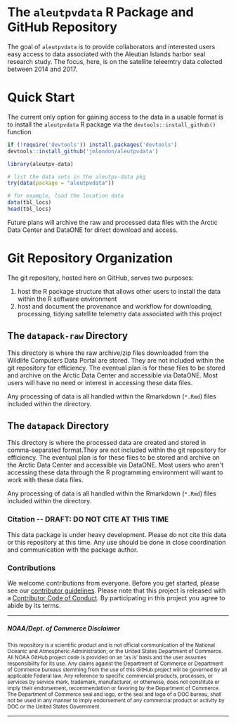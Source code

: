<!-- README.md is generated from README.Rmd. Please edit that file -->
The `aleutpvdata` R Package and GitHub Repository
=================================================

The goal of `aleutpvdata` is to provide collaborators and interested users easy access to data associated with the Aleutian Islands harbor seal research study. The focus, here, is on the satellite teleemtry data colected between 2014 and 2017.

Quick Start
===========

The current only option for gaining access to the data in a usable format is to install the `aleutpvdata` R package via the `devtools::install_github()` function

``` r
if (!require('devtools')) install.packages('devtools')
devtools::install_github('jmlondon/aleutpvdata')

library(aleutpv-data)

# list the data sets in the aleutpv-data pkg
try(data(package = "aleutpvdata")) 

# for example, load the location data
data(tbl_locs)
head(tbl_locs)
```

Future plans will archive the raw and processed data files with the Arctic Data Center and DataONE for direct download and access.

Git Repository Organization
===========================

The git repository, hosted here on GitHub, serves two purposes:

1.  host the R package structure that allows other users to install the data within the R software environment
2.  host and document the provenance and workflow for downloading, processing, tidying satellite telemetry data associated with this project

The `datapack-raw` Directory
----------------------------

This directory is where the raw archive/zip files downloaded from the Wildlife Computers Data Portal are stored. They are not included within the git repository for efficiency. The eventual plan is for these files to be stored and archive on the Arctic Data Center and accessible via DataONE. Most users will have no need or interest in accessing these data files.

Any processing of data is all handled within the Rmarkdown (`*.Rmd`) files included within the directory.

The `datapack` Directory
------------------------

This directory is where the processed data are created and stored in comma-separated format.They are not included within the git repository for efficiency. The eventual plan is for these files to be stored and archive on the Arctic Data Center and accessible via DataONE. Most users who aren't accessing these data through the R programming environment will want to work with these data files.

Any processing of data is all handled within the Rmarkdown (`*.Rmd`) files included within the directory.

### Citation -- DRAFT: DO NOT CITE AT THIS TIME

This data package is under heavy development. Please do not cite this data or this repository at this time. Any use should be done in close coordination and communication with the package author.

### Contributions

We welcome contributions from everyone. Before you get started, please see our [contributor guidelines](CONTRIBUTING.md). Please note that this project is released with a [Contributor Code of Conduct](CONDUCT.md). By participating in this project you agree to abide by its terms.

------------------------------------------------------------------------

##### NOAA/Dept. of Commerce Disclaimer

<sub>This repository is a scientific product and is not official communication of the National Oceanic and Atmospheric Administration, or the United States Department of Commerce. All NOAA GitHub project code is provided on an ‘as is’ basis and the user assumes responsibility for its use. Any claims against the Department of Commerce or Department of Commerce bureaus stemming from the use of this GitHub project will be governed by all applicable Federal law. Any reference to specific commercial products, processes, or services by service mark, trademark, manufacturer, or otherwise, does not constitute or imply their endorsement, recommendation or favoring by the Department of Commerce. The Department of Commerce seal and logo, or the seal and logo of a DOC bureau, shall not be used in any manner to imply endorsement of any commercial product or activity by DOC or the United States Government.</sub>

------------------------------------------------------------------------
